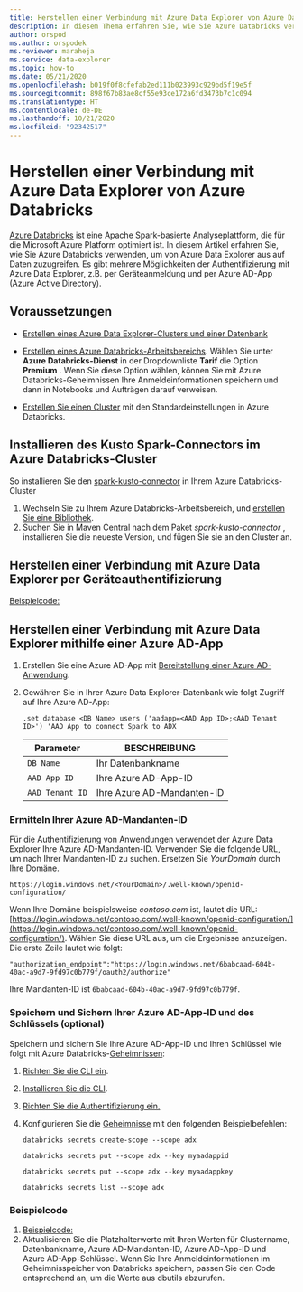 ```yaml
---
title: Herstellen einer Verbindung mit Azure Data Explorer von Azure Databricks
description: In diesem Thema erfahren Sie, wie Sie Azure Databricks verwenden, um von Azure Data Explorer aus auf Daten zuzugreifen.
author: orspod
ms.author: orspodek
ms.reviewer: maraheja
ms.service: data-explorer
ms.topic: how-to
ms.date: 05/21/2020
ms.openlocfilehash: b019f0f8cfefab2ed111b023993c929bd5f19e5f
ms.sourcegitcommit: 898f67b83ae8cf55e93ce172a6fd3473b7c1c094
ms.translationtype: HT
ms.contentlocale: de-DE
ms.lasthandoff: 10/21/2020
ms.locfileid: "92342517"
---
```

# <a name="connect-to-azure-data-explorer-from-azure-databricks"></a>Herstellen einer Verbindung mit Azure Data Explorer von Azure Databricks

[Azure Databricks](/azure/azure-databricks/what-is-azure-databricks) ist eine Apache Spark-basierte Analyseplattform, die für die Microsoft Azure Platform optimiert ist. In diesem Artikel erfahren Sie, wie Sie Azure Databricks verwenden, um von Azure Data Explorer aus auf Daten zuzugreifen. Es gibt mehrere Möglichkeiten der Authentifizierung mit Azure Data Explorer, z.B. per Geräteanmeldung und per Azure AD-App (Azure Active Directory).
 
## <a name="prerequisites"></a>Voraussetzungen

- [Erstellen eines Azure Data Explorer-Clusters und einer Datenbank](create-cluster-database-portal.md)
- [Erstellen eines Azure Databricks-Arbeitsbereichs](/azure/azure-databricks/quickstart-create-databricks-workspace-portal#create-an-azure-databricks-workspace). Wählen Sie unter **Azure Databricks-Dienst** in der Dropdownliste **Tarif** die Option **Premium** . Wenn Sie diese Option wählen, können Sie mit Azure Databricks-Geheimnissen Ihre Anmeldeinformationen speichern und dann in Notebooks und Aufträgen darauf verweisen.

- [Erstellen Sie einen Cluster](https://docs.azuredatabricks.net/user-guide/clusters/create.html) mit den Standardeinstellungen in Azure Databricks.

 ## <a name="install-the-kusto-spark-connector-on-your-azure-databricks-cluster"></a>Installieren des Kusto Spark-Connectors im Azure Databricks-Cluster

So installieren Sie den [spark-kusto-connector](https://mvnrepository.com/artifact/com.microsoft.azure.kusto/spark-kusto-connector) in Ihrem Azure Databricks-Cluster

1. Wechseln Sie zu Ihrem Azure Databricks-Arbeitsbereich, und [erstellen Sie eine Bibliothek](https://docs.azuredatabricks.net/user-guide/libraries.html#create-a-library).
1. Suchen Sie in Maven Central nach dem Paket *spark-kusto-connector* , installieren Sie die neueste Version, und fügen Sie sie an den Cluster an. 

## <a name="connect-to-azure-data-explorer-by-using-a-device-authentication"></a>Herstellen einer Verbindung mit Azure Data Explorer per Geräteauthentifizierung

[Beispielcode:](https://github.com/Azure/azure-kusto-spark/blob/master/samples/src/main/python/pyKusto.py)

## <a name="connect-to-azure-data-explorer-by-using-an-azure-ad-app"></a>Herstellen einer Verbindung mit Azure Data Explorer mithilfe einer Azure AD-App

1. Erstellen Sie eine Azure AD-App mit [Bereitstellung einer Azure AD-Anwendung](./provision-azure-ad-app.md).
1. Gewähren Sie in Ihrer Azure Data Explorer-Datenbank wie folgt Zugriff auf Ihre Azure AD-App:

    ```kusto
    .set database <DB Name> users ('aadapp=<AAD App ID>;<AAD Tenant ID>') 'AAD App to connect Spark to ADX
    ```

    | Parameter | BESCHREIBUNG |
    | - | - |
    | `DB Name` | Ihr Datenbankname |
    | `AAD App ID` | Ihre Azure AD-App-ID |
    | `AAD Tenant ID` | Ihre Azure AD-Mandanten-ID |

### <a name="find-your-azure-ad-tenant-id"></a>Ermitteln Ihrer Azure AD-Mandanten-ID

Für die Authentifizierung von Anwendungen verwendet der Azure Data Explorer Ihre Azure AD-Mandanten-ID. Verwenden Sie die folgende URL, um nach Ihrer Mandanten-ID zu suchen. Ersetzen Sie *YourDomain* durch Ihre Domäne.

```
https://login.windows.net/<YourDomain>/.well-known/openid-configuration/
```

Wenn Ihre Domäne beispielsweise *contoso.com* ist, lautet die URL: [https://login.windows.net/contoso.com/.well-known/openid-configuration/](https://login.windows.net/contoso.com/.well-known/openid-configuration/). Wählen Sie diese URL aus, um die Ergebnisse anzuzeigen. Die erste Zeile lautet wie folgt: 

```
"authorization_endpoint":"https://login.windows.net/6babcaad-604b-40ac-a9d7-9fd97c0b779f/oauth2/authorize"
```

Ihre Mandanten-ID ist `6babcaad-604b-40ac-a9d7-9fd97c0b779f`. 

### <a name="store-and-secure-your-azure-ad-app-id-and-key-optional"></a>Speichern und Sichern Ihrer Azure AD-App-ID und des Schlüssels (optional)  

Speichern und sichern Sie Ihre Azure AD-App-ID und Ihren Schlüssel wie folgt mit Azure Databricks-[Geheimnissen](https://docs.azuredatabricks.net/user-guide/secrets/index.html#secrets):

1. [Richten Sie die CLI ein](https://docs.azuredatabricks.net/user-guide/dev-tools/databricks-cli.html#set-up-the-cli).
1. [Installieren Sie die CLI](https://docs.azuredatabricks.net/user-guide/dev-tools/databricks-cli.html#install-the-cli). 
1. [Richten Sie die Authentifizierung ein.](https://docs.azuredatabricks.net/user-guide/dev-tools/databricks-cli.html#set-up-authentication)
1. Konfigurieren Sie die [Geheimnisse](https://docs.azuredatabricks.net/user-guide/secrets/index.html#secrets) mit den folgenden Beispielbefehlen:

    ```databricks secrets create-scope --scope adx```

    ```databricks secrets put --scope adx --key myaadappid```

    ```databricks secrets put --scope adx --key myaadappkey```

    ```databricks secrets list --scope adx```

### <a name="sample-code"></a>Beispielcode

1. [Beispielcode:](https://github.com/Azure/azure-kusto-spark/blob/master/samples/src/main/python/pyKusto.py) 
1. Aktualisieren Sie die Platzhalterwerte mit Ihren Werten für Clustername, Datenbankname, Azure AD-Mandanten-ID, Azure AD-App-ID und Azure AD-App-Schlüssel. Wenn Sie Ihre Anmeldeinformationen im Geheimnisspeicher von Databricks speichern, passen Sie den Code entsprechend an, um die Werte aus dbutils abzurufen.